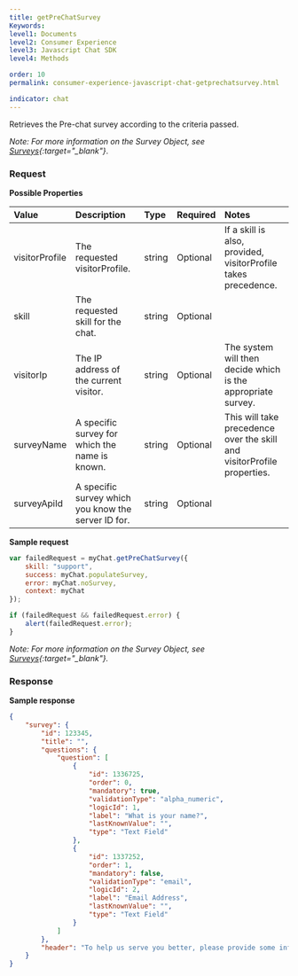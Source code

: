 ```yaml
---
title: getPreChatSurvey
Keywords:
level1: Documents
level2: Consumer Experience
level3: Javascript Chat SDK
level4: Methods

order: 10
permalink: consumer-experience-javascript-chat-getprechatsurvey.html

indicator: chat
---
```


Retrieves the Pre-chat survey according to the criteria passed.

*Note: For more information on the Survey Object, see [Surveys](consumer-experience-javascript-chat-surveys.html){:target="_blank"}*.

### Request

**Possible Properties**

| Value | Description | Type |  Required | Notes |
| :--- | :--- | :--- | :--- | :--- |
| visitorProfile |  The requested visitorProfile.  | string | Optional | If a skill is also, provided, visitorProfile takes precedence. |
| skill |  The requested skill for the chat. | string | Optional | |
| visitorIp | The IP address of the current visitor.  | string | Optional | The system will then decide which is the appropriate survey. |
| surveyName    | A specific survey for which the name is known. | string | Optional | This will take precedence over the skill and visitorProfile properties. |
| surveyApiId   | A specific survey which you know the server ID for. | string | Optional | |

**Sample request**

```javascript
var failedRequest = myChat.getPreChatSurvey({
    skill: "support",
    success: myChat.populateSurvey,
    error: myChat.noSurvey,
    context: myChat
});

if (failedRequest && failedRequest.error) {
    alert(failedRequest.error);
}
```
*Note: For more information on the Survey Object, see [Surveys](consumer-experience-javascript-chat-surveys.html){:target="_blank"}.*
                                                                                                                      
### Response

**Sample response**

```json
{
    "survey": {
        "id": 123345,
        "title": "",
        "questions": {
            "question": [
                {
                    "id": 1336725,
                    "order": 0,
                    "mandatory": true,
                    "validationType": "alpha_numeric",
                    "logicId": 1,
                    "label": "What is your name?",
                    "lastKnownValue": "",
                    "type": "Text Field"
                },
                {
                    "id": 1337252,
                    "order": 1,
                    "mandatory": false,
                    "validationType": "email",
                    "logicId": 2,
                    "label": "Email Address",
                    "lastKnownValue": "",
                    "type": "Text Field"
                }
            ]
        },
        "header": "To help us serve you better, please provide some information before we begin your chat."
    }
}
```
